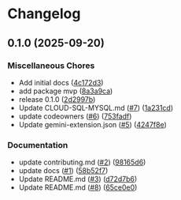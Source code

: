 # Changelog

## 0.1.0 (2025-09-20)


### Miscellaneous Chores

* Add initial docs ([4c172d3](https://github.com/gemini-cli-extensions/cloud-sql-mysql/commit/4c172d39478b42a9786cc1d37b69c36f4408e619))
* add package mvp ([8a3a9ca](https://github.com/gemini-cli-extensions/cloud-sql-mysql/commit/8a3a9caccc972f304db9814adcf60c48444962a3))
* release 0.1.0 ([2d2997b](https://github.com/gemini-cli-extensions/cloud-sql-mysql/commit/2d2997b30fbc30136f4c71059afbb76558e2600f))
* Update CLOUD-SQL-MYSQL.md ([#7](https://github.com/gemini-cli-extensions/cloud-sql-mysql/issues/7)) ([1a231cd](https://github.com/gemini-cli-extensions/cloud-sql-mysql/commit/1a231cd00324452bda2790587b7e875d612821e6))
* update codeowners ([#6](https://github.com/gemini-cli-extensions/cloud-sql-mysql/issues/6)) ([753fadf](https://github.com/gemini-cli-extensions/cloud-sql-mysql/commit/753fadfe6d417a59012331a77b0ac28d3e2c103d))
* Update gemini-extension.json ([#5](https://github.com/gemini-cli-extensions/cloud-sql-mysql/issues/5)) ([4247f8e](https://github.com/gemini-cli-extensions/cloud-sql-mysql/commit/4247f8ea654c67b49b855ea3e8a95e35b193c6f0))


### Documentation

* update contributing.md ([#2](https://github.com/gemini-cli-extensions/cloud-sql-mysql/issues/2)) ([98165d6](https://github.com/gemini-cli-extensions/cloud-sql-mysql/commit/98165d6f6544433f227ebc2f9caf56e8671073bd))
* update docs ([#1](https://github.com/gemini-cli-extensions/cloud-sql-mysql/issues/1)) ([58b52f7](https://github.com/gemini-cli-extensions/cloud-sql-mysql/commit/58b52f7afb9587f5b9c1277ec2c6e9c47d2d4cb8))
* Update README.md ([#3](https://github.com/gemini-cli-extensions/cloud-sql-mysql/issues/3)) ([d72d7b6](https://github.com/gemini-cli-extensions/cloud-sql-mysql/commit/d72d7b64791e53c44555f7fc5016e2e90bd150b0))
* Update README.md ([#8](https://github.com/gemini-cli-extensions/cloud-sql-mysql/issues/8)) ([65ce0e0](https://github.com/gemini-cli-extensions/cloud-sql-mysql/commit/65ce0e02a60a0fef9c11c83b2f7d26951ffe897e))
